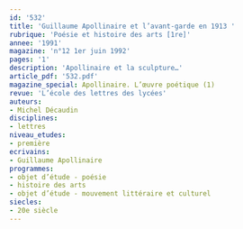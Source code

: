 ```yaml
---
id: '532'
title: 'Guillaume Apollinaire et l’avant-garde en 1913 '
rubrique: 'Poésie et histoire des arts [1re]'
annee: '1991'
magazine: 'n°12 1er juin 1992'
pages: '1'
description: 'Apollinaire et la sculpture…'
article_pdf: '532.pdf'
magazine_special: Apollinaire. L’œuvre poétique (1)
revue: 'L’école des lettres des lycées'
auteurs:
- Michel Décaudin
disciplines:
- lettres
niveau_etudes:
- première
ecrivains:
- Guillaume Apollinaire
programmes:
- objet d’étude - poésie
- histoire des arts
- objet d’étude - mouvement littéraire et culturel
siecles:
- 20e siècle
---
```

